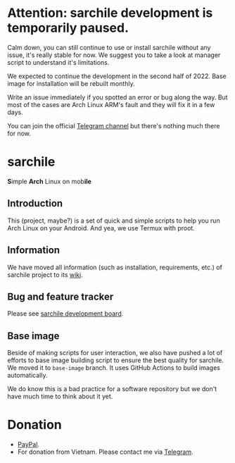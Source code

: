 # Attention: sarchile development is temporarily paused.

Calm down, you can still continue to use or install sarchile without any issue, it's really stable for now. We suggest you to take a look at manager script to understand it's limitations.

We expected to continue the development in the second half of 2022. Base image for installation will be rebuilt monthly.

Write an issue immediately if you spotted an error or bug along the way. But most of the cases are Arch Linux ARM's fault and they will fix it in a few days.

You can join the official [Telegram channel](https://t.me/joinchat/ol_1uKptA1ZiNWU1) but there's nothing much there for now.

# sarchile

**S**imple **Arch** Linux on mob**ile**

## Introduction

This (project, maybe?) is a set of quick and simple scripts to help you run Arch Linux on your Android. And yea, we use Termux with proot.

## Information

We have moved all information (such as installation, requirements, etc.) of sarchile project to its [wiki](https://github.com/Weeb-Linux/sarchile/wiki).

## Bug and feature tracker

Please see [sarchile development board](https://github.com/Weeb-Linux/sarchile/projects/1).

## Base image

Beside of making scripts for user interaction, we also have pushed a lot of efforts to base image building script to ensure the best quality for sarchile. We moved it to  `base-image` branch. It uses GitHub Actions to build images automatically.

We do know this is a bad practice for a software repository but we don't have much time to think about it yet.

# Donation
- [PayPal](https://paypal.me/iamwello).
- For donation from Vietnam. Please contact me via [Telegram](https://t.me/wello6143).
